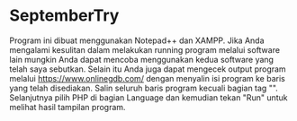 # SeptemberTry
Program ini dibuat menggunakan Notepad++ dan XAMPP. Jika Anda mengalami kesulitan dalam melakukan running program melalui software lain mungkin Anda dapat mencoba menggunakan kedua software yang telah saya sebutkan.
Selain itu Anda juga dapat mengecek output program melalui https://www.onlinegdb.com/ dengan menyalin isi program ke baris yang telah disediakan. Salin seluruh baris program kecuali bagian tag "<?php" dan "?>". Selanjutnya pilih PHP di bagian Language dan kemudian tekan "Run" untuk melihat hasil tampilan program.

